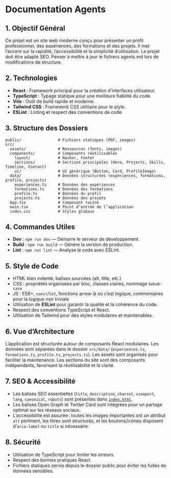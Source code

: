 # Documentation Agents

## 1. Objectif Général
Ce projet est un site web moderne conçu pour présenter un profil professionnel, des expériences, des formations et des projets. Il met l’accent sur la rapidité, l’accessibilité et la simplicité d’utilisation.
Le projet doit être adapté SEO. Penser à mettre à jour le fichiers agents.md lors de modifications de structure.

## 2. Technologies
- **React** : Framework principal pour la création d’interfaces utilisateur.
- **TypeScript** : Typage statique pour une meilleure fiabilité du code.
- **Vite** : Outil de build rapide et moderne.
- **Tailwind CSS** : Framework CSS utilitaire pour le style.
- **ESLint** : Linting et respect des conventions de code.

## 3. Structure des Dossiers
```
public/                # Fichiers statiques (PDF, images)
src/
  assets/              # Ressources (fonts, images)
  components/          # Composants réutilisables
    layout/            # Navbar, Footer
    sections/          # Sections principales (Hero, Projects, Skills, Timeline, Contact)
    ui/                # UI générique (Button, Card, ProfileImage)
  data/                # Données structurées (experiences, formations, profile, projects)
    experiences.ts     # Données des expériences
    formations.ts      # Données des formations
    profile.ts         # Données du profil
    projects.ts        # Données des projets
  App.tsx              # Composant racine
  main.tsx             # Point d’entrée de l’application
  index.css            # Styles globaux
```

## 4. Commandes Utiles
- **Dev** : `npm run dev` — Démarre le serveur de développement.
- **Build** : `npm run build` — Génère la version de production.
- **Lint** : `npm run lint` — Analyse le code avec ESLint.

## 5. Style de Code
- HTML bien indenté, balises sourcées (alt, title, etc.)
- CSS : propriétés organisées par bloc, classes claires, nommage `kebab-case`
- JS : ES6+, `const`/`let`, fonctions arrow là où c’est logique, commentaires pour la logique non triviale
- Utilisation de **ESLint** pour garantir la qualité et la cohérence du code.
- Respect des conventions TypeScript et React.
- Utilisation de Tailwind pour des styles modulaires et maintenables.


## 6. Vue d’Architecture
L’application est structurée autour de composants React modulaires. Les données sont séparées dans le dossier `src/data/` (`experiences.ts`, `formations.ts`, `profile.ts`, `projects.ts`). Les assets sont organisés pour faciliter la maintenance. Les sections du site sont des composants indépendants, favorisant la réutilisabilité et la clarté.

## 7. SEO & Accessibilité

- Les balises SEO essentielles (`title`, `description`, `charset`, `viewport`, `lang`, `canonical`, `robots`) sont présentes dans [`index.html`](index.html:1).
- Les balises Open Graph et Twitter Card sont intégrées pour un partage optimal sur les réseaux sociaux.
- L’accessibilité est assurée : toutes les images importantes ont un attribut `alt` pertinent, les titres sont structurés, et les boutons/icônes disposent d’`aria-label` ou `title` si nécessaire.

## 8. Sécurité
- Utilisation de TypeScript pour limiter les erreurs.
- Respect des bonnes pratiques React.
- Fichiers statiques servis depuis le dossier public pour éviter les fuites de données sensibles.
